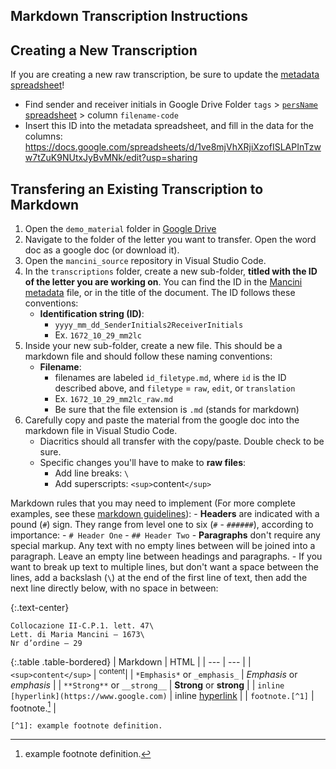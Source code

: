 ## Markdown Transcription Instructions

## Creating a New Transcription
If you are creating a new raw transcription, be sure to update the [metadata spreadsheet](https://docs.google.com/spreadsheets/d/1ve8mjVhXRjiXzofISLAPInTzww7tZuK9NUtxJyBvMNk/edit?usp=sharing)!
- Find sender and receiver initials in Google Drive Folder `tags` > [`persName` spreadsheet](https://docs.google.com/spreadsheets/d/1LAvt-O72kRdg07OP7rPGmpFmYtjBstf51lrXT5hL3vU/edit?usp=sharing) > column `filename-code`
- Insert this ID into the metadata spreadsheet, and fill in the data for the columns: <https://docs.google.com/spreadsheets/d/1ve8mjVhXRjiXzofISLAPInTzww7tZuK9NUtxJyBvMNk/edit?usp=sharing>


## Transfering an Existing Transcription to Markdown
1. Open the `demo_material` folder in [Google Drive](https://drive.google.com/drive/folders/1a-OmhVezrV3SK1xYITv-tBVST8cqOeHv?usp=sharing)
2. Navigate to the folder of the letter you want to transfer. Open the word doc as a google doc (or download it). 
3. Open the `mancini_source` repository in Visual Studio Code.
4. In the `transcriptions` folder, create a new sub-folder, **titled with the ID of the letter you are working on**. You can find the ID in the [Mancini metadata](https://docs.google.com/spreadsheets/d/1ve8mjVhXRjiXzofISLAPInTzww7tZuK9NUtxJyBvMNk/edit?usp=sharing) file, or in the title of the document. The ID follows these conventions:
    - **Identification string (ID)**:
        - `yyyy_mm_dd_SenderInitials2ReceiverInitials`
        - Ex. `1672_10_29_mm2lc`
5. Inside your new sub-folder, create a new file. This should be a markdown file and should follow these naming conventions:
	- **Filename**: 
		- filenames are labeled `id_filetype.md`, where `id` is the ID described above, and `filetype` = `raw`, `edit`, or `translation`
        - Ex. `1672_10_29_mm2lc_raw.md`
        - Be sure that the file extension is `.md` (stands for markdown)
6. Carefully copy and paste the material from the google doc into the markdown file in Visual Studio Code. 
    - Diacritics should all transfer with the copy/paste. Double check to be sure.
    - Specific changes you'll have to make to **raw files**:
		- Add line breaks: `\`
		- Add superscripts: `<sup>`content`</sup>`


Markdown rules that you may need to implement (For more complete examples, see these [markdown guidelines](https://evanwill.github.io/write-md/content/2-markdown.html)):
        - **Headers** are indicated with a pound (`#`) sign. They range from level one to six (`#` - `######`), according to importance:
            - `# Header One`
            - `## Header Two`
        - **Paragraphs** don't require any special markup. Any text with no empty lines between will be joined into a paragraph. Leave an empty line between headings and paragraphs.
            - If you want to break up text to multiple lines, but don't want a space between the lines, add a backslash (`\`) at the end of the first line of text, then add the next line directly below, with no space in between:

{:.text-center}
```
Collocazione II-C.P.1. lett. 47\
Lett. di Maria Mancini – 1673\
Nr d’ordine – 29
```

{:.table .table-bordered}
| Markdown | HTML |
| --- | --- |
| `<sup>content</sup>` | <sup>content</sup>|
| `*Emphasis*` or `_emphasis_` | *Emphasis* or _emphasis_ |
| `**Strong**` or `__strong__` | **Strong** or __strong__ |
| `inline [hyperlink](https://www.google.com)` | inline [hyperlink](https://www.google.com) |
| `footnote.[^1]` | footnote.[^1] |

`[^1]: example footnote definition.`

[^1]: example footnote definition.


